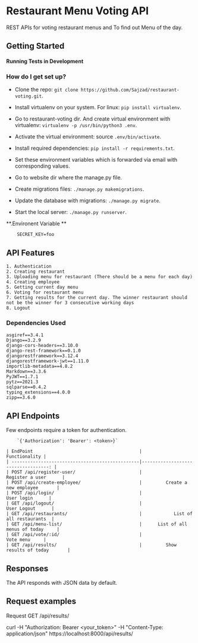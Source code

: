 # Restaurant Menu Voting API

REST APIs for voting restaurant menus and To find out Menu of the day.


## Getting Started


#### Running Tests in Development 

### How do I get set up? ###

* Clone the repo: ```git clone https://github.com/Sajzad/restaurant-voting.git```.

* Install virtualenv on your system. For linux: ```pip install virtualenv```.

* Go to restaurant-voting dir. And create virtual environment with virtualenv: ```virtualenv -p /usr/bin/python3 .env```.

* Activate the virtual environment: source ```.env/bin/activate```.

* Install required dependencies: ```pip install -r requirements.txt```.

* Set these environment variables which is forwarded via email with corresponding values.

* Go to website dir where the manage.py file.

* Create migrations files: ```./manage.py makemigrations```.

* Update the database with migrations: ```./manage.py migrate```.

* Start the local server: ```./manage.py runserver```.

**.Environent Variable **
```
    SECRET_KEY=foo
```
    
## API Features

```
1. Authentication
2. Creating restaurant
3. Uploading menu for restaurant (There should be a menu for each day)
4. Creating employee
5. Getting current day menu
6. Voting for restaurant menu
7. Getting results for the current day. The winner restaurant should not be the winner for 3 consecutive working days
8. Logout
```

### Dependencies Used

```
asgiref==3.4.1
Django==3.2.9
django-cors-headers==3.10.0
django-rest-framework==0.1.0
djangorestframework==3.12.4
djangorestframework-jwt==1.11.0
importlib-metadata==4.8.2
Markdown==3.3.6
PyJWT==1.7.1
pytz==2021.3
sqlparse==0.4.2
typing_extensions==4.0.0
zipp==3.6.0
```

## API Endpoints

Few endpoints require a token for authentication.

```
    `{'Authorization': 'Bearer': <token>}`
 ```

```
| EndPoint                                        |                       Functionality |
| ------------------------------------------------|-----------------------------------: |
| POST /api/register-user/                        |                Register a user      |
| POST /api/create-employee/                      |         Create a new employee       |
| POST /api/login/                                |                     User login      |
| GET /api/logout/                                |                    User Logout      |
| GET /api/restaurants/                           |            List of all restaurants  |
| GET /api/menu-list/                             |      List of all menus of today     |
| GET /api/vote/:id/                              |                       Vote menu     |
| GET /api/results/                               |         Show results of today       |

```
## Responses

The API responds with JSON data by default.


## Request examples

Request GET /api/results/

curl -H "Authorization: Bearer <your_token>" -H "Content-Type: application/json" https://localhost:8000/api/results/
